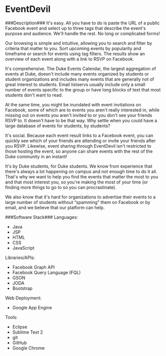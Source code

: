 EventDevil
==========

###Description###
It&apos;s easy.
All you have to do is paste the URL of a public Facebook event and select up to three tags that describe the event&apos;s purpose and audience. We&apos;ll handle the rest. No long or complicated forms!

Our browsing is simple and intuitive, allowing you to search and filter by criteria that matter to you. Sort upcoming events by popularity and timeframe or search for events using tag filters. The results show an overview of each event along with a link to RSVP on Facebook.

It&apos;s comprehensive.
The Duke Events Calendar, the largest aggregation of events at Duke, doesn&apos;t include many events organized by students or student organizations and includes many events that are generally not of great interest to students. Email listservs usually include only a small number of events specific to the group or have long blocks of text that most students don&apos;t want to read.

At the same time, you might be inundated with event invitations on Facebook, some of which are to events you aren&apos;t really interested in, while missing out on events you aren&apos;t invited to or you don&apos;t see your friends RSVP to. It doesn&apos;t have to be that way. Why settle when you could have a large database of events for students, by students?

It&apos;s social.
Because each event result links to a Facebook event, you can quickly see which of your friends are attending or invite your friends after you RSVP. Likewise, event sharing through EventDevil isn&apos;t restricted to those hosting the event, so anyone can share events with the rest of the Duke community in an instant!

It&apos;s by Duke students, for Duke students.
We know from experience that there&apos;s always a lot happening on campus and not enough time to do it all. That&apos;s why we want to help you find the events that matter the most to you and that most interest you, so you&apos;re making the most of your time (or finding more things to go to so you can procrastinate).

We also know that it&apos;s hard for organizations to advertise their events to a large number of students without &ldquo;spamming&rdquo; them on Facebook or by email, and we believe that our platform can help.

###Software Stack###
Languages:
* Java
* JSP
* HTML
* CSS
* JavaScript

Libraries/APIs:
* Facebook Graph API
* Facebook Query Language (FQL)
* GSON
* JODA
* Bootstrap

Web Deployment:
* Google App Engine

Tools:
* Eclipse
* Sublime Text 2
* git
* GitHub
* Google Chrome

